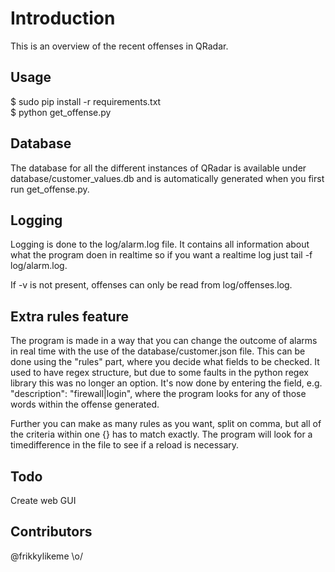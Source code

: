 # Introduction

This is an overview of the recent offenses in QRadar. 

## Usage
$ sudo pip install -r requirements.txt<br>
$ python get\_offense.py

## Database

The database for all the different instances of QRadar is available under database/customer_values.db and is automatically generated when you first run get_offense.py. 

## Logging 

Logging is done to the log/alarm.log file. It contains all information about what the program doen in realtime so if you want a realtime log just tail -f log/alarm.log.

If -v is not present, offenses can only be read from log/offenses.log.

## Extra rules feature

The program is made in a way that you can change the outcome of alarms in real time with the use of the database/customer.json file. This can be done using the "rules" part, where you decide what fields to be checked. It used to have regex structure, but due to some faults in the python regex library this was no longer an option. It's now done by entering the field, e.g. "description": "firewall|login", where the program looks for any of those words within the offense generated. 

Further you can make as many rules as you want, split on comma, but all of the criteria within one {} has to match exactly. The program will look for a timedifference in the file to see if a reload is necessary.

## Todo

Create web GUI

## Contributors

@frikkylikeme \o/
